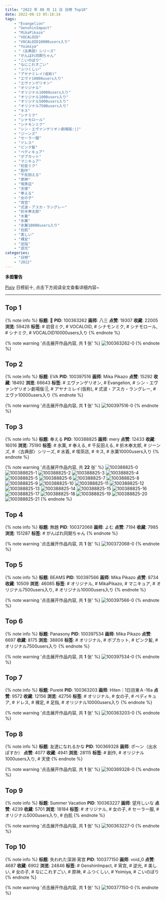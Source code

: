 ```yaml
---
title: "2022 年 08 月 11 日 日榜 Top10"
date: 2022-08-13 05:18:14
tags:
    - "Evangelion"
    - "GenshinImpact"
    - "MikaPikazo"
    - "VOCALOID"
    - "VOCALOID10000users入り"
    - "Yoimiya"
    - "〈古典部〉シリーズ"
    - "がんばれ同期ちゃん"
    - "こいのぼり"
    - "なにこれすごい"
    - "ふつくしい"
    - "アヤナミレイ(仮称)"
    - "エヴァ10000users入り"
    - "エヴァンゲリオン"
    - "オリジナル"
    - "オリジナル10000users入り"
    - "オリジナル1000users入り"
    - "オリジナル5000users入り"
    - "オリジナル7500users入り"
    - "キス"
    - "シナミク"
    - "シナモロール"
    - "シナモンミク"
    - "シン・エヴァンゲリオン劇場版:||"
    - "ジーンズ"
    - "セーラー服"
    - "ドレス"
    - "ピンク髪"
    - "ペディキュア"
    - "ボブカット"
    - "マニキュア"
    - "初音ミク"
    - "創作"
    - "千反田える"
    - "原神"
    - "喫茶店"
    - "天使"
    - "奉える"
    - "女の子"
    - "宵宫"
    - "式波・アスカ・ラングレー"
    - "折木奉太郎"
    - "水着"
    - "氷菓"
    - "氷菓10000users入り"
    - "白肌"
    - "美しい"
    - "裸足"
    - "足指"
    - "逆光"
categories:
    - "日榜"
    - "2022"
---
```


<i class="fa fa-triangle-exclamation"></i>**多图警告**<i class="fa fa-triangle-exclamation"></i>

[Pixiv](https://www.pixiv.net/) 日榜前十, 点击下方阅读全文查看详细内容~

<!-- more -->

---

## Top 1

{% note info %}
**标题**: 🎀
**PID**: 100363262 **画师**: 八三
**点赞**: 19307 **收藏**: 22005 **浏览**: 59428
**标签**: # 初音ミク, # VOCALOID, # シナモンミク, # シナモロール, # シナミク, # VOCALOID10000users入り
{% endnote %}

{% note warning '点击展开作品内容, 共 **1** 张' %}
![100363262-0](https://i.pixiv.re/img-original/img/2022/08/10/00/00/13/100363262_p0.png)
{% endnote %}

## Top 2

{% note info %}
**标题**: EVA
**PID**: 100397516 **画师**: Mika Pikazo
**点赞**: 15292 **收藏**: 18492 **浏览**: 66643
**标签**: # エヴァンゲリオン, # Evangelion, # シン・エヴァンゲリオン劇場版:||, # アヤナミレイ(仮称), # 式波・アスカ・ラングレー, # エヴァ10000users入り
{% endnote %}

{% note warning '点击展开作品内容, 共 **1** 张' %}
![100397516-0](https://i.pixiv.re/img-original/img/2022/08/11/12/54/47/100397516_p0.png)
{% endnote %}

## Top 3

{% note info %}
**标题**: 奉える
**PID**: 100388825 **画师**: mery
**点赞**: 12433 **收藏**: 16016 **浏览**: 75190
**标签**: # 氷菓, # 奉える, # 千反田える, # 折木奉太郎, # ジーンズ, # 〈古典部〉シリーズ, # 水着, # 喫茶店, # キス, # 氷菓10000users入り
{% endnote %}

{% note warning '点击展开作品内容, 共 **22** 张' %}
![100388825-0](https://i.pixiv.re/img-original/img/2022/08/11/00/55/08/100388825_p0.png)
![100388825-1](https://i.pixiv.re/img-original/img/2022/08/11/00/55/08/100388825_p1.png)
![100388825-2](https://i.pixiv.re/img-original/img/2022/08/11/00/55/08/100388825_p2.png)
![100388825-3](https://i.pixiv.re/img-original/img/2022/08/11/00/55/08/100388825_p3.png)
![100388825-4](https://i.pixiv.re/img-original/img/2022/08/11/00/55/08/100388825_p4.png)
![100388825-5](https://i.pixiv.re/img-original/img/2022/08/11/00/55/08/100388825_p5.png)
![100388825-6](https://i.pixiv.re/img-original/img/2022/08/11/00/55/08/100388825_p6.png)
![100388825-7](https://i.pixiv.re/img-original/img/2022/08/11/00/55/08/100388825_p7.png)
![100388825-8](https://i.pixiv.re/img-original/img/2022/08/11/00/55/08/100388825_p8.png)
![100388825-9](https://i.pixiv.re/img-original/img/2022/08/11/00/55/08/100388825_p9.png)
![100388825-10](https://i.pixiv.re/img-original/img/2022/08/11/00/55/08/100388825_p10.png)
![100388825-11](https://i.pixiv.re/img-original/img/2022/08/11/00/55/08/100388825_p11.png)
![100388825-12](https://i.pixiv.re/img-original/img/2022/08/11/00/55/08/100388825_p12.png)
![100388825-13](https://i.pixiv.re/img-original/img/2022/08/11/00/55/08/100388825_p13.png)
![100388825-14](https://i.pixiv.re/img-original/img/2022/08/11/00/55/08/100388825_p14.png)
![100388825-15](https://i.pixiv.re/img-original/img/2022/08/11/00/55/08/100388825_p15.png)
![100388825-16](https://i.pixiv.re/img-original/img/2022/08/11/00/55/08/100388825_p16.png)
![100388825-17](https://i.pixiv.re/img-original/img/2022/08/11/00/55/08/100388825_p17.png)
![100388825-18](https://i.pixiv.re/img-original/img/2022/08/11/00/55/08/100388825_p18.png)
![100388825-19](https://i.pixiv.re/img-original/img/2022/08/11/00/55/08/100388825_p19.png)
![100388825-20](https://i.pixiv.re/img-original/img/2022/08/11/00/55/08/100388825_p20.png)
![100388825-21](https://i.pixiv.re/img-original/img/2022/08/11/00/55/08/100388825_p21.png)
{% endnote %}

## Top 4

{% note info %}
**标题**: 無題
**PID**: 100372068 **画师**: よむ
**点赞**: 7194 **收藏**: 7985 **浏览**: 151287
**标签**: # がんばれ同期ちゃん
{% endnote %}

{% note warning '点击展开作品内容, 共 **1** 张' %}
![100372068-0](https://i.pixiv.re/img-original/img/2022/08/10/11/44/10/100372068_p0.png)
{% endnote %}

## Top 5

{% note info %}
**标题**: BEAMS
**PID**: 100397566 **画师**: Mika Pikazo
**点赞**: 8734 **收藏**: 10509 **浏览**: 46085
**标签**: # オリジナル, # MikaPikazo, # マニキュア, # オリジナル7500users入り, # オリジナル10000users入り
{% endnote %}

{% note warning '点击展开作品内容, 共 **1** 张' %}
![100397566-0](https://i.pixiv.re/img-original/img/2022/08/11/12/58/09/100397566_p0.png)
{% endnote %}

## Top 6

{% note info %}
**标题**: Panasony
**PID**: 100397534 **画师**: Mika Pikazo
**点赞**: 6697 **收藏**: 8175 **浏览**: 38808
**标签**: # オリジナル, # ボブカット, # ピンク髪, # オリジナル7500users入り
{% endnote %}

{% note warning '点击展开作品内容, 共 **1** 张' %}
![100397534-0](https://i.pixiv.re/img-original/img/2022/08/11/12/56/29/100397534_p0.png)
{% endnote %}

## Top 7

{% note info %}
**标题**: Pureté
**PID**: 100363203 **画师**: Hiten｜1日目東Ａ-16a
**点赞**: 9572 **收藏**: 12156 **浏览**: 42756
**标签**: # オリジナル, # 女の子, # ペディキュア, # ドレス, # 裸足, # 足指, # オリジナル10000users入り
{% endnote %}

{% note warning '点击展开作品内容, 共 **1** 张' %}
![100363203-0](https://i.pixiv.re/img-original/img/2022/08/10/00/00/05/100363203_p0.png)
{% endnote %}

## Top 8

{% note info %}
**标题**: 友達になれるかな
**PID**: 100369328 **画师**: ポ～ン（出水ぽすか）
**点赞**: 4077 **收藏**: 4941 **浏览**: 28115
**标签**: # 創作, # オリジナル1000users入り, # 天使
{% endnote %}

{% note warning '点击展开作品内容, 共 **1** 张' %}
![100369328-0](https://i.pixiv.re/img-original/img/2022/08/10/07/30/00/100369328_p0.jpg)
{% endnote %}

## Top 9

{% note info %}
**标题**: Summer Vacation
**PID**: 100363227 **画师**: 望月しいな
**点赞**: 4239 **收藏**: 5701 **浏览**: 18184
**标签**: # オリジナル, # 女の子, # セーラー服, # オリジナル5000users入り, # 白肌
{% endnote %}

{% note warning '点击展开作品内容, 共 **1** 张' %}
![100363227-0](https://i.pixiv.re/img-original/img/2022/08/10/00/00/09/100363227_p0.jpg)
{% endnote %}

## Top 10

{% note info %}
**标题**: 失われた深淵·宵宫
**PID**: 100377150 **画师**: void_0
**点赞**: 4687 **收藏**: 6902 **浏览**: 24846
**标签**: # GenshinImpact, # 宵宫, # 逆光, # 美しい, # 女の子, # なにこれすごい, # 原神, # ふつくしい, # Yoimiya, # こいのぼり
{% endnote %}

{% note warning '点击展开作品内容, 共 **1** 张' %}
![100377150-0](https://i.pixiv.re/img-original/img/2022/08/10/17/32/54/100377150_p0.jpg)
{% endnote %}
